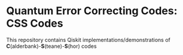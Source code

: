 # Quantum Error Correcting Codes: CSS Codes

This repository contains Qiskit implementations/demonstrations of <b>C</b>(alderbank)-<b>S</b>(teane)-<b>S</b>(hor) codes